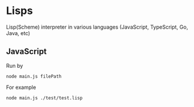 # Lisps
Lisp(Scheme) interpreter in various languages (JavaScript, TypeScript, Go, Java, etc)
## JavaScript
Run by

`node main.js filePath`

For example

`node main.js ./test/test.lisp`